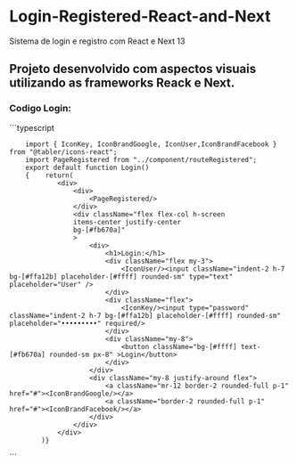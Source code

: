 # Login-Registered-React-and-Next
Sistema de login e registro com React e Next 13

## Projeto desenvolvido com aspectos visuais utilizando as frameworks Reack e Next.

### Codigo Login:

´´´typescript

        import { IconKey, IconBrandGoogle, IconUser,IconBrandFacebook } from "@tabler/icons-react";
        import PageRegistered from "../component/routeRegistered";
        export default function Login()
        {    return(
                <div>
                    <div>
                        <PageRegistered/>
                    </div>
                    <div className="flex flex-col h-screen 
                    items-center justify-center
                    bg-[#fb670a]"
                    >
                        <div>
                            <h1>Login:</h1>
                            <div className="flex my-3">
                                <IconUser/><input className="indent-2 h-7 bg-[#ffa12b] placeholder-[#ffff] rounded-sm" type="text"                                   placeholder="User" />
                            </div>
                            <div className="flex">
                                <IconKey/><input type="password" className="indent-2 h-7 bg-[#ffa12b] placeholder-[#ffff] rounded-sm"                                 placeholder="•••••••••" required/>
                            </div>
                            <div className="my-8">
                                <button className="bg-[#ffff] text-[#fb670a] rounded-sm px-8" >Login</button>
                            </div>
                        </div> 
                        <div className="my-8 justify-around flex">
                            <a className="mr-12 border-2 rounded-full p-1" href="#"><IconBrandGoogle/></a>
                            <a className="border-2 rounded-full p-1" href="#"><IconBrandFacebook/></a>
                        </div>  
                    </div>
                </div>
            )}
´´´
